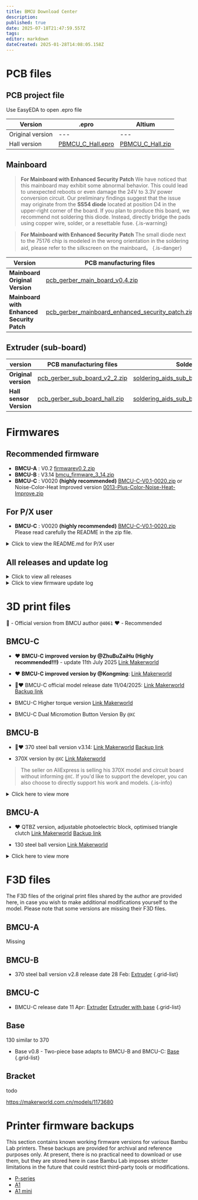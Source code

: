 ```yaml
---
title: BMCU Download Center
description: 
published: true
date: 2025-07-18T21:47:59.557Z
tags: 
editor: markdown
dateCreated: 2025-01-28T14:08:05.158Z
---
```


# PCB files

## PCB project file
Use EasyEDA to open .epro file

| Version          | .epro                                                                                  | Altium                                                                               |
| ---------------- | -------------------------------------------------------------------------------------- | ------------------------------------------------------------------------------------ |
| Original version | ---                                                                                    | ---                                                                                  |
| Hall version     | [PBMCU_C_Hall.epro](/assets/files/download_center/pcb_files/project/PBMCU_C_Hall.epro) | [PBMCU_C_Hall.zip](/assets/files/download_center/pcb_files/project/PBMCU_C_Hall.zip) |

## Mainboard


> **For Mainboard with Enhanced Security Patch**
> We have noticed that this mainboard may exhibit some abnormal behavior. 
> This could lead to unexpected reboots or even damage the 24V to 3.3V power conversion circuit. 
> Our preliminary findings suggest that the issue may originate from the  **SS54 diode** located at position D4 in the upper-right corner of the board. 
> If you plan to produce this board, we recommend not soldering this diode. Instead, directly bridge the pads using copper wire, solder, or a resettable fuse.
{.is-warning}

> **For Mainboard with Enhanced Security Patch**
> The small diode next to the 75176 chip is modeled in the wrong orientation in the soldering aid, please refer to the silkscreen on the mainboard。
{.is-danger}


| Version                                    | PCB manufacturing files                                                                                                                      | Soldering aids                                                                                                                                       |
| ------------------------------------------ | -------------------------------------------------------------------------------------------------------------------------------------------- | ---------------------------------------------------------------------------------------------------------------------------------------------------- |
| **Mainboard Original Version**             | [pcb_gerber_main_board_v0.4.zip](/assets/files/download_center/pcb_files/pcb_gerber_main_board_v0.4.zip)                                     | [soldering_aids_mainboard_v0.4.rar](/assets/files/download_center/pcb_files/soldering_aids_mainboard_v0.4.rar)                                       |
| **Mainboard with Enhanced Security Patch** | [pcb_gerber_mainboard_enhanced_security_patch.zip](/assets/files/download_center/pcb_files/pcb_gerber_mainboard_enhanced_security_patch.zip) | [soldering_aids_mainboard_enhanced_security_patch.rar](/assets/files/download_center/pcb_files/soldering_aids_mainboard_enhanced_security_patch.rar) |  |

## Extruder (sub-board)

| version                 | PCB manufacturing files                                                                                | Soldering aids                                                                                                                         |
| ----------------------- | ------------------------------------------------------------------------------------------------------ | -------------------------------------------------------------------------------------------------------------------------------------- |
| **Original version**    | [pcb_gerber_sub_board_v2_2.zip](/assets/files/download_center/pcb_files/pcb_gerber_sub_board_v2_2.zip) | [soldering_aids_sub_board_original_version.rar](/assets/files/download_center/pcb_files/soldering_aids_sub_board_original_version.rar) |
| **Hall sensor Version** | [pcb_gerber_sub_board_hall.zip](/assets/files/download_center/pcb_files/pcb_gerber_sub_board_hall.zip) | [soldering_aids_sub_board_hall.rar](/assets/files/download_center/pcb_files/soldering_aids_sub_board_hall.rar)                         |


# Firmwares

## Recommended firmware
- **BMCU-A** : V0.2 [firmwarev0.2.zip](/assets/files/download_center/firmware_and_source_code/bmcu_firmware_v0.2.zip)
- **BMCU-B** : V3.14 [bmcu_firmware_3_14.zip](/assets/files/download_center/firmware_and_source_code/bmcu_firmware_3_14.zip)
- **BMCU-C** : V0020 **(highly recommended)** [BMCU-C-V0.1-0020.zip](/assets/files/download_center/firmware_and_source_code/BMCU-C-V0.1-0020.zip) 
or Noise-Color-Heat Improved version  [0013-Plus-Color-Noise-Heat-Improve.zip](/assets/files/download_center/firmware_and_source_code/0013-Plus-Color-Noise-Heat-Improve.zip)

## For P/X user

- **BMCU-C** : V0020 **(highly recommended)** [BMCU-C-V0.1-0020.zip](/assets/files/download_center/firmware_and_source_code/BMCU-C-V0.1-0020.zip)
Please read carefully the README in the zip file.

<details>
  <summary>Click to view the README.md for P/X user</summary>
  
#### 📂 BMCU-C Firmware v0020

This folder contains the **v0020 universal firmware** for **all BMCU-C boards**, including the upcoming dual microswitch Hall sensor version.

> 🔧 "**Universal**" means it works across all A1/P1/X1 printers, as long as you’re using a **370 motor and Hall-based buffer**.  
> The choice of sub-board does not matter; for P1, just ensure the pipe length is configured correctly to choose **internal** or **external** version.  
> A1 is configured as internal by default and does not require adjustment.

##### 🔤 Firmware Naming (A/B/C/D)

The files named `BMCU-C-0020-P-X-Series-Int/Ext-Hub-A/B/C/D` are specifically for **P1 series**:

- Choose `Int` or `Ext` version according to your Hub location.
- The suffix `A`, `B`, `C`, `D` determines the printer’s ability to recognize up to 4 devices.
- For A1, you can **directly flash `BMCU-C-0020-A Series Printer.bin`** without concern.

##### 🔧 Practical Examples

Here are some common usage scenarios and the corresponding firmware to flash:

- 🟢 **For A1 mini**:  
  Flash `BMCU-C-0020-A Series Printer.bin`

- 🟢 **For A1**:  
  Flash `BMCU-C-0020-A Series Printer.bin`

- 🟢 **For P1S using a single BMCU with external 5-way hub**:  
  Flash `BMCU-C-0020-P-X-Series-Ext-Hub-A.bin`

- 🟢 **For P1S using two BMCUs with external 5-way hubs**:  
  - Flash `BMCU-C-0020-P-X-Series-Ext-Hub-A.bin` on BMCU #1  
  - Flash `BMCU-C-0020-P-X-Series-Ext-Hub-B.bin` on BMCU #2

If you have any questions or suggestions, feel free to reach out to the community or our support group.  
We’re committed to continuously improving the BMCU firmware experience.
  
  </details>
  
## All releases and update log

<details>
  <summary>Click to view all releases</summary>

#### Firmwares for BMCU-A
| Version | Firmware                                                                                          | Note                          | Src |
| ------- | ------------------------------------------------------------------------------------------------- | ----------------------------- | --- |
| V0.2    | [firmwarev0.2.zip](/assets/files/download_center/firmware_and_source_code/bmcu_firmware_v0.2.zip) | ⭐⭐⭐Recommended for **BMCU-A** |[src-bmcu-0-2.zip](/assets/files/download_center/firmware_and_source_code/src-bmcu-0-2.zip)|



#### Firmwares for BMCU-B
Firmware from this version onwards is adapted to the BMCU-B aka 370 version aka,
also starting to support the P-Series recognising the BMCU as an AMS system. 
| Version | Firmware                                                                                                    | Note                                          | Src                                                                                           |
| ------- | ----------------------------------------------------------------------------------------------------------- | --------------------------------------------- | --------------------------------------------------------------------------------------------- |
| 1.21.2  | [bmcu_firmware_1_21_2.zip](/assets/files/download_center/firmware_and_source_code/bmcu_firmware_1_21_2.zip) |                                               |
| 1.26    | [bmcu_firmware_1_26.zip](/assets/files/download_center/firmware_and_source_code/bmcu_firmware_1_26.zip)     |                                               |
| 2.06    | [bmcu_firmware_2_06.zip](/assets/files/download_center/firmware_and_source_code/bmcu_firmware_2_06.zip)     | For 370                                       |
| 2.22    | [bmcu_firmware_2_22.zip](/assets/files/download_center/firmware_and_source_code/bmcu_firmware_2_22.zip)     |                                               |
| 3.14    | [bmcu_firmware_3_14.zip](/assets/files/download_center/firmware_and_source_code/bmcu_firmware_3_14.zip)     | ⭐⭐⭐Recommended for **BMCU-B** aka 370 version | [src-bmcu-3-14.zip](/assets/files/download_center/firmware_and_source_code/src-bmcu-3-14.zip) |
| 3.31    | [bmcu_firmware_3_31.rar](/assets/files/download_center/firmware_and_source_code/bmcu_firmware_3_31.rar)     |                                               |

#### Firmware for BMCU-C
Firmware from this version adapted to BMCU-C

| Version | Firmware                                                                                                        | Note | Src                                                                                               |
| ------- | --------------------------------------------------------------------------------------------------------------- | ---- | ------------------------------------------------------------------------------------------------- |
| 4.9     | [bmcu_c_firmware_4_9.rar](/assets/files/download_center/firmware_and_source_code/bmcu_c_firmware_4_9.rar)       |      |                                                                                                   |
| 4.20    | [bmcu_c_firmware_4_20.rar](/assets/files/download_center/firmware_and_source_code/bmcu_c_firmware_4_20.zip)     |      |                                                                                                   |
| 4.23.3  | [bmcu_c_firmware_4_23_3.rar](/assets/files/download_center/firmware_and_source_code/bmcu_c_firmware_4_23_3.rar) |      |                                                                                                   |
| 4.24    |                                                                                                                 |      | [not available](/assets/files/download_center/firmware_and_source_code/abc.zip) |
| 0013    | [bmcu_c_firmware_0013.zip](/assets/files/download_center/firmware_and_source_code/bmcu_c_firmware_0013.zip)     |      | [not available](/assets/files/download_center/firmware_and_source_code/abc.zip) |
| 0013-Plus-Color-Noise-Heat-Improve    | [0013-Plus-Color-Noise-Heat-Improve.zip](/assets/files/download_center/firmware_and_source_code/0013-Plus-Color-Noise-Heat-Improve.zip)     |      | |
|0016|[BMCU-C-V0.1-0016.zip](/assets/files/download_center/firmware_and_source_code/BMCU-C-V0.1-0016.zip) |||
|0019|[BMCU-C-V0.1-0019.zip](/assets/files/download_center/firmware_and_source_code/BMCU-C-V0.1-0019.zip)|||
|0020|[BMCU-C-V0.1-0020.zip](/assets/files/download_center/firmware_and_source_code/BMCU-C-V0.1-0020.zip)|||

</details>

<details>
  <summary>Click to view firmware update log</summary>

### Update log

#### 0020

- 🛠️ Fixed incorrect LED behavior where some statuses failed to light up
- ⚙️ Resolved issue with unexpected channel online status
- 🔧 Corrected anti-disconnection mechanism (previously ineffective)
- 💡 Completely reworked the LED system:
  - Fixed flickering issues
  - Reduced LED refresh rate to improve performance
- 🔁 When a channel error is detected, the system now retries lighting up the red LED every 3 seconds.  
  This ensures that channels inserted **after** the BMCU has entered working state will still be detected visually.


#### 0014 - 0019 
- ✅ **16-color support** for P1/X1 printers (requires flashing the new firmware)
- 🛠️ Fixed the issue where **filament info could not be saved** on the latest P1 firmware (`00.01.06.62`) and slicing software (`2.1.1.52`)
- ⚙️ Refined online channel logic to prevent incorrect status detection in edge cases
- ⚡ Improved motor control: separate logic for high and low voltage scenarios

#### 0013-Plus-Color-Noise-Heat-Improve 
This version is `@XC`'s secondary development version based on 0013, optimized the following:
- Improved the problem of motor heating
- Optimized the PID parameters
- Optimized the strength of biting consumables

This version will improve the heat and noise problem effectively to some extent.

In addition, this version adds different light effects, under flashing this firmware, the motherboard will be a rainbow breathing light, and the 4020 light of the channel will change with the color of the consumables (after you change the color of the consumables through studio and handy)


#### 0013
Change Pid parametres

#### V4.23.3
Added P-Series support (still in beta)
Fixed some anomalies that caused excessive resistance in the extrusion head
Added function: press buffer and then the motor enters a short feeding mode to load consumables

#### V4.20
Fixed a possible bug with refills.

#### V4.9
BMCU-C is supported for the first time, and the secondary board uses Hall sensors to replace photoelectric sensors.
Currently there is a known bug that all channels show material, regardless of whether the subboard is connected or not

#### V3.31
The BMCU will now performs buffer jittering at the stage where it cuts off the filament

#### V3.14
From this version onwards, the BMCU can automatically detect the direction of motor rotation, eliminating the need to manually reverse the power supply depending on the model/gear being printed.

The BMCU performs a jitter test to determine the motor direction for each channel and logs it the first time the printer is connected after the firmware is flashed.

If this direction needs to be reset, it is necessary to re-flash or remove the motherboard and press reset.

#### V3.10
1. Repair motor direction judgement bug
1. Repair the bug of rewind exit component.
1. The buffer will now brake immediately when it reaches the pressure instead of stopping freely, preventing the re-feed from bursting the five passes.
1. The motor will keep moving slowly at 3mm/s within 3s after feeding to prevent the feed from not reaching the extruder head.

</details>

# 3D print files
📢 - Official version from BMCU author `@4061`
❤️ - Recommended

## BMCU-C

- ❤️ **BMCU-C improved version by @ZhuBuZaiHu (Highly recommended!!!)** - update 11th July 2025 
[Link Makerworld](https://makerworld.com/zh/models/1438783-bmcu-hall-sensor-version-370-optimized-casing#profileId-1500247)

- ❤️ **BMCU-C improved version by @Kongming**:
[Link Makerworld](https://makerworld.com/zh/models/1539594-bmcu-c-v0-2-model-kongming-optimized-final-version#profileId-1615601)

- 📢❤️ BMCU-C official model release date 11/04/2025:
[Link Makerworld](https://makerworld.com/zh/models/1322913-bmcu-c-hall-sensor-version#profileId-1359453)
[Backup link](/assets/files/print_files/BMCU_C.3mf)

- BMCU-C Higher torque version
[Link Makerworld](https://makerworld.com/zh/models/1412302-bmcu-c-hall-370-high-torque-version?from=search#profileId-1493471)

- BMCU-C Dual Micromotion Button Version By `@XC`

## BMCU-B

- 📢❤️ 370 steel ball version v3.14:
[Link Makerworld](https://makerworld.com/zh/models/1250311-bmcu-370-steel-ball-version-v3-14#profileId-1288934)
[Backup link](/assets/files/print_files/370+v2.5+original.3mf)

- 370X version by `@XC`
[Link Makerworld](https://makerworld.com/zh/models/1175070-bmcu-370x-surface-mount-micro-switch-glass-bead-tr?from=search#profileId-1184075)
> The seller on AliExpress is selling his 370X model and circuit board without informing `@XC`. If you'd like to support the developer, you can also choose to directly support his work and models.
{.is-info}


<details>
  <summary>Click here to view more</summary>
 
- 📢370 version official version V2.5:
[Link Makerworld](https://makerworld.com/zh/models/1189069-bmcu-370-version-original-v2-5#profileId-1200559)
[Backup link](/assets/files/print_files/370+v2.5+original.3mf)

- 370 extended buffer version - based on v2.5
</details>

## BMCU-A

- ❤️ QTBZ version, adjustable photoelectric block, optimised triangle clutch
[Link Makerworld](https://makerworld.com/zh/models/1147006#profileId-1150436)
[Backup link](/assets/files/print_files/BMCU%20130%20QTBZ版本.3mf)

- 130 steel ball version
[Link Makerworld](https://makerworld.com/zh/models/1109868-bmcu_130-steel-ball-and-spring-clutch-version?from=search#profileId-1106230)


<details>
  <summary>Click here to view more</summary>

### 130 version
- 📢130 Original version by the author 
[Link Makerworld](https://makerworld.com/zh/models/1147522#profileId-1151118)
[Backup link](/assets/files/print_files/130%20Original%20version%20from%20author.3mf)


- ❤️ An optimised version collected by Yuekai, almost the author's original design, with the addition of a triangle clutch using springs
[Link Makerworld](https://makerworld.com/zh/models/1162813-bmcu-130-version-an-optimized-extruder-search-comb#profileId-1291386)
[Backup link](/assets/files/print_files/BMCU%20Yuekai%20wiki.yuekai.fr.3mf)

- Brackets for A1 and A1 mini, also can be used for early version 370
[Link Makerworld](https://makerworld.com/zh/models/1147116-bracket-for-bmcu-version-130-and-version-370#profileId-1289021)
[Backup link](/assets/files/print_files/Bracket%20for%20130%20and%20early%20370.3mf)
{.grid-list}

### 180 version
- ❤️‍🔥180 version by BXT
[Link Makerworld](https://makerworld.com/zh/models/1152568-gk180v2-component-model-180bmcu-assembly#profileId-1207144)
[Backup link](/assets/files/print_files/180%20version.3mf)
{.grid-list}
  
 </details>




# F3D files

The F3D files of the original print files shared by the author are provided here, in case you wish to make additional modifications yourself to the model. Please note that some versions are missing their F3D files.


## BMCU-A
Missing

## BMCU-B

- 370 steel ball version v2.8 release date 28 Feb:
[Extruder](/assets/files/print_files/f3d/BMCU_B_extruder_v2.8_date_2_28.f3d)
{.grid-list}

## BMCU-C

- BMCU-C release date 11 Apr:
[Extruder](/assets/files/print_files/f3d/BMCU_C_extruder_date_4_11.f3d)
[Extruder with base](/assets/files/print_files/f3d/BMCU_C_full_date_4_11.f3d)
{.grid-list}

## Base

130 similar to 370

- Base v0.8 - Two-piece base adapts to BMCU-B and BMCU-C:
[Base](/assets/files/print_files/f3d/BMCU_base_v0.8.f3d)
{.grid-list}

## Bracket

todo

https://makerworld.com.cn/models/1173680


# Printer firmware backups

This section contains known working firmware versions for various Bambu Lab printers. These backups are provided for archival and reference purposes only.
At present, there is no practical need to download or use them, but they are stored here in case Bambu Lab imposes stricter limitations in the future that could restrict third-party tools or modifications.

- [P-series](/assets/files/download_center/printer_firmware_backup/p1-01.07.zip)
- [A1](/assets/files/download_center/printer_firmware_backup/a1-01.04.zip)
- [A1 mini](/assets/files/download_center/printer_firmware_backup/a1mini-01.04.zip)